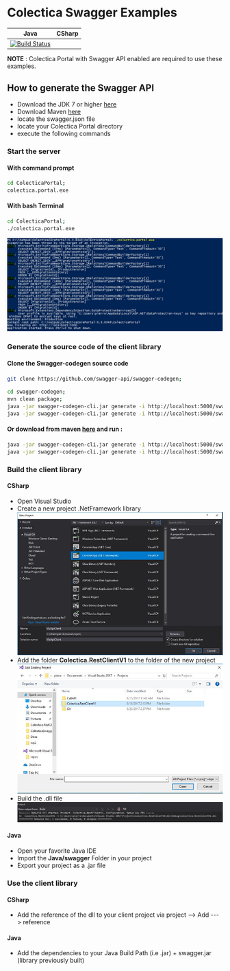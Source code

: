 # Colectica Swagger Examples
| Java       | CSharp          | 
| ------------- |:-------------:| 
| [![Build Status](https://api.travis-ci.org/pierreDebuisson/ColecticaSwaggerExamples.svg)](https://api.travis-ci.org/pierreDebuisson/ColecticaSwaggerExamples)      | | 




__NOTE__ : Colectica Portal with Swagger API enabled are required to use these examples.
## How to generate the Swagger API
- Download the JDK 7 or higher
[here](http://www.oracle.com/technetwork/java/javase/downloads/index.html)
- Download Maven
[here](http://maven.apache.org/download.cgi)
- locate the swagger.json file
- locate your Colectica Portal directory
- execute the following commands

### Start the server
#### With command prompt
```bash
cd ColecticaPortal;
colectica.portal.exe
```
#### With bash Terminal
```bash
cd ColecticaPortal;
./colectica.portal.exe
```
 ![alt tag](Docs/ServerStarted.JPG)

### Generate the source code of the client library
#### Clone the Swagger-codegen source code
```bash
git clone https://github.com/swagger-api/swagger-codegen;
```

```bash
cd swagger-codegen;
mvn clean package;
java -jar swagger-codegen-cli.jar generate -i http://localhost:5000/swagger/v1/swagger.json -l java -o c:\YourTargetJavaFolder;
java -jar swagger-codegen-cli.jar generate -i http://localhost:5000/swagger/v1/swagger.json -l csharp -o c:\YourTargetCSharpFolder
```

#### Or download from maven [here](https://mvnrepository.com/artifact/io.swagger/swagger-codegen-cli) and run : 
```bash
java -jar swagger-codegen-cli.jar generate -i http://localhost:5000/swagger/v1/swagger.json -l java -o c:\YourTargetJavaFolder;
java -jar swagger-codegen-cli.jar generate -i http://localhost:5000/swagger/v1/swagger.json -l csharp -o c:\YourTargetCSharpFolder
```

### Build the client library
#### CSharp
* Open Visual Studio
* Create a new project .NetFramework library
![alt tag](Docs/NewProjectCSharp.JPG)
* Add the folder **Colectica.RestClientV1** to the folder of the new project
![alt tag](Docs/AddProjectCSharp.JPG)
* Build the .dll file
![alt tag](Docs/BuildMessage.JPG)

#### Java
* Open your favorite Java IDE
* Import the **Java/swagger** Folder in your project
* Export your project as a .jar file

### Use the client library
#### CSharp
* Add the reference of the dll to your client project via project --> Add ---> reference

#### Java
* Add the dependencies to your Java Build Path (i.e .jar) + swagger.jar (library previously built)
